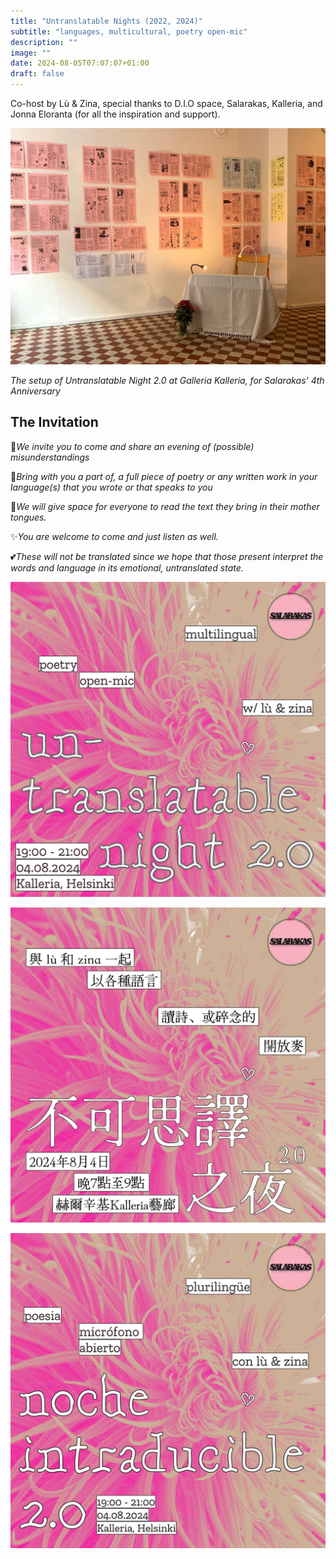 ```yaml
---
title: "Untranslatable Nights (2022, 2024)"
subtitle: "languages, multicultural, poetry open-mic"
description: ""
image: ""
date: 2024-08-05T07:07:07+01:00
draft: false
---
```


Co-host by Lù & Zina, special thanks to D.I.O space, Salarakas, Kalleria, and Jonna Eloranta (for all the inspiration and support).

[![Untranslatable Night 2.0 Scene](./images/2024--untranslatable-night-scene.jpg)](./images/2024--untranslatable-night-scene.jpg)

*The setup of Untranslatable Night 2.0 at Galleria Kalleria, for Salarakas' 4th Anniversary*

## The Invitation

🌌*We invite you to come and share an evening of (possible) misunderstandings*

📝*Bring with you a part of, a full piece of poetry or any written work in your language(s) that you wrote or that speaks to you*

💬*We will give space for everyone to read the text they bring in their mother tongues.*

✨*You are welcome to come and just listen as well.*

💕*These will not be translated since we hope that those present interpret the words and language in its emotional, untranslated state.*

[![Untranslatable Night 2.0 Inviation - English](./images/2024--untranslatable-night--invite-en.jpg)](./images/2024--untranslatable-night--invite-en.jpg)

[![Untranslatable Night 2.0 Inviation - Chinese](./images/2024--untranslatable-night--invite-ch.jpg)](./images/2024--untranslatable-night--invite-ch.jpg)

[![Untranslatable Night 2.0 Inviation - Spanish](./images/2024--untranslatable-night--invite-espanol.jpg)](./images/2024--untranslatable-night--invite-espanol.jpg)
